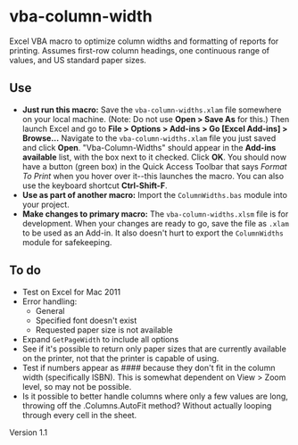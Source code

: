 # vba-column-width
Excel VBA macro to optimize column widths and formatting of reports for printing. Assumes first-row column headings, one continuous range of values, and US standard paper sizes.

## Use
* **Just run this macro:** Save the `vba-column-widths.xlam` file somewhere on your local machine. (Note: Do not use **Open > Save As** for this.) Then launch Excel and go to **File > Options > Add-ins > Go [Excel Add-ins] > Browse...** Navigate to the `vba-column-widths.xlam` file you just saved and click **Open**. "Vba-Column-Widths" should appear in the **Add-ins available** list, with the box next to it checked. Click **OK**. You should now have a button (green box) in the Quick Access Toolbar that says *Format To Print* when you hover over it--this launches the macro. You can also use the keyboard shortcut **Ctrl-Shift-F**.
* **Use as part of another macro:** Import the `ColumnWidths.bas` module into your project.
* **Make changes to primary macro:** The `vba-column-widths.xlsm` file is for development. When your changes are ready to go, save the file as `.xlam` to be used as an Add-in. It also doesn't hurt to export the `ColumnWidths` module for safekeeping.

## To do
* Test on Excel for Mac 2011
* Error handling:
  * General
  * Specified font doesn't exist
  * Requested paper size is not available
* Expand `GetPageWidth` to include all options
* See if it's possible to return only paper sizes that are currently available on the printer, not that the printer is capable of using.
* Test if numbers appear as *####* because they don't fit in the column width (specifically ISBN). This is somewhat dependent on View > Zoom level, so may not be possible.
* Is it possible to better handle columns where only a few values are long, throwing off the .Columns.AutoFit method? Without actually looping through every cell in the sheet.

Version 1.1
